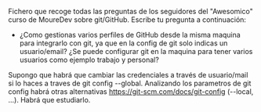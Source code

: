 Fichero que recoge todas las preguntas de los seguidores del "Awesomico" curso de MoureDev sobre git/GitHub. Escribe tu pregunta a 
continuación:

* ¿Como gestionas varios perfiles de GitHub desde la misma maquina para integrarlo con git, ya que en la config de git solo indicas un 
usuario/email? ¿Se puede configurar git en la maquina para tener varios usuarios como ejemplo trabajo y personal?

Supongo que habrá que cambiar las credenciales a través de usuario/mail si lo haces a traves de git config --global. 
Analizando los parametros de git config habrá otras alternativas https://git-scm.com/docs/git-config   (--local, ...).
Habrá que estudiarlo.
